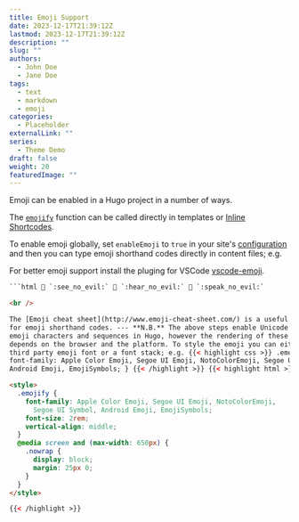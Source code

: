 ```yaml
---
title: Emoji Support
date: 2023-12-17T21:39:12Z
lastmod: 2023-12-17T21:39:12Z
description: ""
slug: ""
authors:
  - John Doe
  - Jane Doe
tags:
  - text
  - markdown
  - emoji
categories:
  - Placeholder
externalLink: ""
series:
  - Theme Demo
draft: false
weight: 20
featuredImage: ""
---
```


Emoji can be enabled in a Hugo project in a number of ways.

<!--more-->

The [`emojify`](https://gohugo.io/functions/emojify/) function can be called directly in templates or [Inline Shortcodes](https://gohugo.io/templates/shortcode-templates/#inline-shortcodes).

To enable emoji globally, set `enableEmoji` to `true` in your site's [configuration](https://gohugo.io/getting-started/configuration/) and then you can type emoji shorthand codes directly in content files; e.g.

For better emoji support install the pluging for VSCode [vscode-emoji](https://marketplace.visualstudio.com/items?itemName=bierner.emojisense).

````html
```html 🙈 `:see_no_evil:` 🙉 `:hear_no_evil:` 🙊 `:speak_no_evil:`

<br />

The [Emoji cheat sheet](http://www.emoji-cheat-sheet.com/) is a useful reference
for emoji shorthand codes. --- **N.B.** The above steps enable Unicode Standard
emoji characters and sequences in Hugo, however the rendering of these glyphs
depends on the browser and the platform. To style the emoji you can either use a
third party emoji font or a font stack; e.g. {{< highlight css >}} .emoji {
font-family: Apple Color Emoji, Segoe UI Emoji, NotoColorEmoji, Segoe UI Symbol,
Android Emoji, EmojiSymbols; } {{< /highlight >}} {{< highlight html >}}

<style>
  .emojify {
    font-family: Apple Color Emoji, Segoe UI Emoji, NotoColorEmoji,
      Segoe UI Symbol, Android Emoji, EmojiSymbols;
    font-size: 2rem;
    vertical-align: middle;
  }
  @media screen and (max-width: 650px) {
    .nowrap {
      display: block;
      margin: 25px 0;
    }
  }
</style>

{{< /highlight >}}
````
